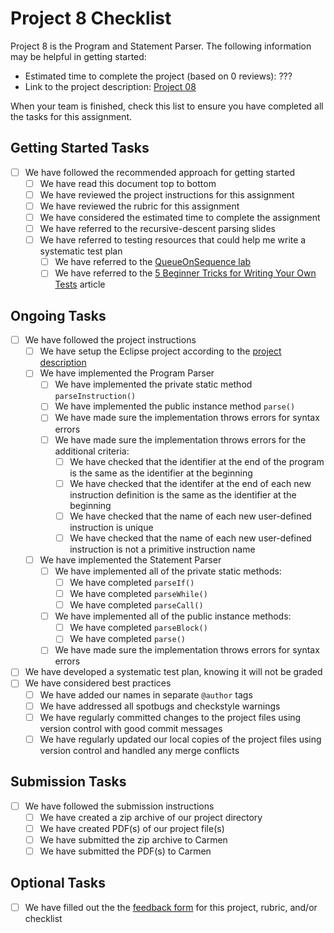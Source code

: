 # Project 8 Checklist

Project 8 is the Program and Statement Parser. The following information may be
helpful in getting started:

- Estimated time to complete the project (based on 0 reviews): ???
- Link to the project description: [Project 08][project]

When your team is finished, check this list to ensure you have
completed all the tasks for this assignment.

## Getting Started Tasks

- [ ] We have followed the recommended approach for getting started
  - [ ] We have read this document top to bottom
  - [ ] We have reviewed the project instructions for this assignment
  - [ ] We have reviewed the rubric for this assignment
  - [ ] We have considered the estimated time to complete the assignment
  - [ ] We have referred to the recursive-descent parsing slides
  - [ ] We have referred to testing resources that could help me write a systematic test plan
    - [ ] We have referred to the [QueueOnSequence lab][queue-on-sequence]
    - [ ] We have referred to the [5 Beginner Tricks for Writing Your Own Tests][5-tricks-for-testing] article

## Ongoing Tasks

- [ ] We have followed the project instructions
  - [ ] We have setup the Eclipse project according to the [project description][project]
  - [ ] We have implemented the Program Parser
    - [ ] We have implemented the private static method `parseInstruction()`
    - [ ] We have implemented the public instance method `parse()`
    - [ ] We have made sure the implementation throws errors for syntax errors
    - [ ] We have made sure the implementation throws errors for the additional criteria:
      - [ ] We have checked that the identifier at the end of the program is the same as the identifier at the beginning
      - [ ] We have checked that the identifer at the end of each new instruction definition is the same as the identifier at the beginning
      - [ ] We have checked that the name of each new user-defined instruction is unique
      - [ ] We have checked that the name of each new user-defined instruction is not a primitive instruction name
  - [ ] We have implemented the Statement Parser
    - [ ] We have implemented all of the private static methods:
      - [ ] We have completed `parseIf()`
      - [ ] We have completed `parseWhile()`
      - [ ] We have completed `parseCall()`
    - [ ] We have implemented all of the public instance methods:
      - [ ] We have completed `parseBlock()`
      - [ ] We have completed `parse()`
    - [ ] We have made sure the implementation throws errors for syntax errors
- [ ] We have developed a systematic test plan, knowing it will not be graded
- [ ] We have considered best practices
  - [ ] We have added our names in separate `@author` tags
  - [ ] We have addressed all spotbugs and checkstyle warnings
  - [ ] We have regularly committed changes to the project files using version control with good commit messages
  - [ ] We have regularly updated our local copies of the project files using version control and handled any merge conflicts

## Submission Tasks

- [ ] We have followed the submission instructions
  - [ ] We have created a zip archive of our project directory
  - [ ] We have created PDF(s) of our project file(s)
  - [ ] We have submitted the zip archive to Carmen
  - [ ] We have submitted the PDF(s) to Carmen

## Optional Tasks

- [ ] We have filled out the the [feedback form][feedback-form] for this project, rubric, and/or checklist


[feedback-form]: https://forms.gle/qJ1gEM5N1r6X7Poy5
[project]: https://web.cse.ohio-state.edu/software/2231/web-sw2/assignments/projects/program-statement-parser/program-statement-parser.html
[queue-on-sequence]: https://web.cse.ohio-state.edu/software/2231/web-sw2/extras/instructions/version-control/version-control.html
[5-tricks-for-testing]: https://therenegadecoder.com/code/beginner-tricks-for-writing-your-own-unit-tests/
